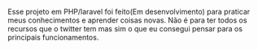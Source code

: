 Esse projeto em PHP/laravel foi feito(Em desenvolvimento) para praticar meus conhecimentos e aprender coisas novas. Não é para ter todos os recursos que o twitter tem mas sim o que eu consegui pensar para os principais funcionamentos. 

